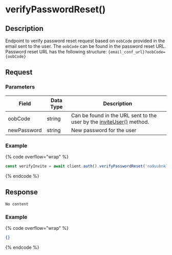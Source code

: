 # verifyPasswordReset()

## Description

Endpoint to verify password reset request based on `oobCode` provided in the email sent to the user. The `oobCode` can be found in the password reset URL. Password reset URL has the following structure: `{email_conf_url}?oobCode={oobCode}`

## Request

### Parameters

| Field       | Data Type | Description                                                                              |
| ----------- | --------- | ---------------------------------------------------------------------------------------- |
| oobCode     | string    | Can be found in the URL sent to the user by the [inviteUser()](broken-reference) method. |
| newPassword | string    | New password for the user                                                                |

### Example

{% code overflow="wrap" %}
```javascript
const verifyInvite = await client.auth().verifyPasswordReset('na9uubnkloaf9n18n9u112u41', 'qwerty12345')
```
{% endcode %}

## Response

`No content`

### Example

{% code overflow="wrap" %}
```json
{}
```
{% endcode %}

##

